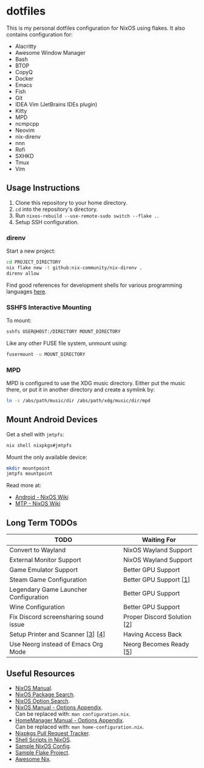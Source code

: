 # dotfiles

This is my personal dotfiles configuration for NixOS using flakes. It also
contains configuration for:

+ Alacritty
+ Awesome Window Manager
+ Bash
+ BTOP
+ CopyQ
+ Docker
+ Emacs
+ Fish
+ Git
+ IDEA Vim (JetBrains IDEs plugin)
+ Kitty
+ MPD
+ ncmpcpp
+ Neovim
+ nix-direnv
+ nnn
+ Rofi
+ SXHKD
+ Tmux
+ Vim

## Usage Instructions

1. Clone this repository to your home directory.
2. `cd` into the repository's directory.
3. Run `nixos-rebuild --use-remote-sudo switch --flake .`.
4. Setup SSH configuration.

### direnv

Start a new project:

```bash
cd PROJECT_DIRECTORY
nix flake new -t github:nix-community/nix-direnv .
direnv allow
```

Find good references for development shells for various programming languages
[here](https://github.com/chayward1/dotfiles#development-shells).

### SSHFS Interactive Mounting

To mount:

```bash
sshfs USER@HOST:/DIRECTORY MOUNT_DIRECTORY
```

Like any other FUSE file system, unmount using:

```bash
fusermount -u MOUNT_DIRECTORY
```

### MPD

MPD is configured to use the XDG music directory. Either put the music there,
or put it in another directory and create a symlink by:

```bash
ln -s /abs/path/music/dir /abs/path/xdg/music/dir/mpd
```

## Mount Android Devices

Get a shell with `jmtpfs`:

```bash
nix shell nixpkgs#jmtpfs
```

Mount the only available device:

```bash
mkdir mountpoint
jmtpfs mountpoint
```

Read more at:

+ [Android - NixOS Wiki](https://nixos.wiki/wiki/Android)
+ [MTP - NixOS Wiki](https://nixos.wiki/wiki/MTP)

## Long Term TODOs

| TODO                                  | Waiting For                   |
|---------------------------------------|-------------------------------|
| Convert to Wayland                    | NixOS Wayland Support         |
| External Monitor Support              | NixOS Wayland Support         |
| Game Emulator Support                 | Better GPU Support            |
| Steam Game Configuration              | Better GPU Support [[1]]      |
| Legendary Game Launcher Configuration | Better GPU Support            |
| Wine Configuration                    | Better GPU Support            |
| Fix Discord screensharing sound issue | Proper Discord Solution [[2]] |
| Setup Printer and Scanner [[3]] [[4]] | Having Access Back            |
| Use Neorg instead of Emacs Org Mode   | Neorg Becomes Ready [[5]]     |

## Useful Resources

+ [NixOS Manual](https://nixos.org/manual/nixos/stable/).
+ [NixOS Package Search](https://search.nixos.org/packages).
+ [NixOS Option Search](https://search.nixos.org/options).
+ [NixOS Manual - Options Appendix](https://nixos.org/manual/nixos/stable/options.html).\
  Can be replaced with: `man configuration.nix`.
+ [HomeManager Manual - Options Appendix](https://nix-community.github.io/home-manager/options.html).\
  Can be replaced with: `man home-configuration.nix`.
+ [Nixpkgs Pull Request Tracker](https://nixpk.gs/pr-tracker.html).
+ [Shell Scripts in NixOS](https://ertt.ca/nix/shell-scripts/).
+ [Sample NixOS Config](https://github.com/rasendubi/dotfiles).
+ [Sample Flake Project](https://github.com/nix-community/todomvc-nix).
+ [Awesome Nix](https://github.com/nix-community/awesome-nix).

[1]: https://youtu.be/v9tb1gTTbJE
[2]: https://support.discord.com/hc/en-us/community/posts/360050971374-Linux-Screen-Share-Sound-Support
[3]: https://nixos.wiki/wiki/Printing
[4]: https://nixos.wiki/wiki/Scanners
[5]: https://github.com/nvim-neorg/neorg

